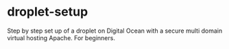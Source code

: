 droplet-setup
=============

Step by step set up of a droplet on Digital Ocean with a secure multi domain virtual hosting Apache. For beginners.
